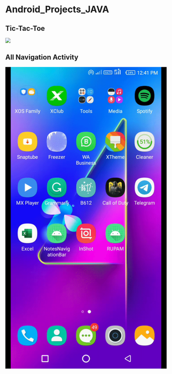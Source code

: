# Android_Projects_JAVA

 ## Tic-Tac-Toe 
 
 <img src="TIC_TAC_TOE-MultiActivity/Gifr.gif"> 
 
  ## All Navigation Activity 

<img src="AllKindOfNavigations/GiffNav.gif">
